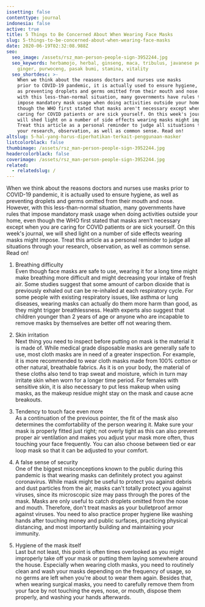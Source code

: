 ```yaml
---
issetting: false
contenttype: journal
indonesia: false
active: true
title: 5 Things to Be Concerned About When Wearing Face Masks
slug: 5-things-to-be-concerned-about-when-wearing-face-masks
date: 2020-06-19T02:32:08.988Z
seo:
  seo_image: /assets/rsz_man-person-people-sign-3952244.jpg
  seo_keywords: herbamojo, herbal, ginseng, maca, tribulus, javanese pepper, red
    ginger, purwoceng, pasak bumi, stamina, vitality
  seo_shortdesc: >-
    When we think about the reasons doctors and nurses use masks
    prior to COVID-19 pandemic, it is actually used to ensure hygiene, as well
    as preventing droplets and germs omitted from their mouth and nose. However,
    with this less-than-normal situation, many governments have rules that
    impose mandatory mask usage when doing activities outside your home, even
    though the WHO first stated that masks aren't necessary except when you are
    caring for COVID patients or are sick yourself. On this week's journal, we
    will shed light on a number of side effects wearing masks might impose.
    Treat this article as a personal reminder to judge all situations through
    your research, observation, as well as common sense. Read on!
altslug: 5-hal-yang-harus-diperhatikan-terkait-penggunaan-masker
listcolorblack: false
thumbimage: /assets/rsz_man-person-people-sign-3952244.jpg
headercolorblack: false
coverimage: /assets/rsz_man-person-people-sign-3952244.jpg
related:
  - relatedslug: /
---
```


When we think about the reasons doctors and nurses use masks prior to COVID-19 pandemic, it is actually used to ensure hygiene, as well as preventing droplets and germs omitted from their mouth and nose. However, with this less-than-normal situation, many governments have rules that impose mandatory mask usage when doing activities outside your home, even though the WHO first stated that masks aren't necessary except when you are caring for COVID patients or are sick yourself. On this week's journal, we will shed light on a number of side effects wearing masks might impose. Treat this article as a personal reminder to judge all situations through your research, observation, as well as common sense. Read on!

1. Breathing difficulty  
Even though face masks are safe to use, wearing it for a long time might make breathing more difficult and might decreasing your intake of fresh air. Some studies suggest that some amount of carbon dioxide that is previously exhaled out can be re-inhaled at each respiratory cycle. For some people with existing respiratory issues, like asthma or lung diseases, wearing masks can actually do them more harm than good, as they might trigger breathlessness. Health experts also suggest that children younger than 2 years of age or anyone who are incapable to remove masks by themselves are better off not wearing them.

2. Skin irritation   
Next thing you need to inspect before putting on mask is the material it is made of. While medical grade disposable masks are generally safe to use, most cloth masks are in need of a greater inspection. For example, it is more recommended to wear cloth masks made from 100% cotton or other natural, breathable fabrics. As it is on your body, the material of these cloths also tend to trap sweat and moisture, which in turn may irritate skin when worn for a longer time period. For females with sensitive skin, it is also necessary to put less makeup when using masks, as the makeup residue might stay on the mask and cause acne breakouts.

3. Tendency to touch face even more   
As a continuation of the previous pointer, the fit of the mask also determines the comfortability of the person wearing it. Make sure your mask is properly fitted just right; not overly tight as this can also prevent proper air ventilation and makes you adjust your mask more often, thus touching your face frequently. You can also choose between tied or ear loop mask so that it can be adjusted to your comfort.

4. A false sense of security   
One of the biggest misconceptions known to the public during this pandemic is that wearing masks can definitely protect you against coronavirus. While mask might be useful to protect you against debris and dust particles from the air, masks can't totally protect you against viruses, since its microscopic size may pass through the pores of the mask. Masks are only useful to catch droplets omitted from the nose and mouth. Therefore, don't treat masks as your bulletproof armor against viruses. You need to also practice proper hygiene like washing hands after touching money and public surfaces, practicing physical distancing, and most importantly building and maintaining your immunity.

5. Hygiene of the mask itself   
Last but not least, this point is often times overlooked as you might improperly take off your mask or putting them laying somewhere around the house. Especially when wearing cloth masks, you need to routinely clean and wash your masks depending on the frequency of usage, so no germs are left when you're about to wear them again. Besides that, when wearing surgical masks, you need to carefully remove them from your face by not touching the eyes, nose, or mouth, dispose them properly, and washing your hands afterwards.
